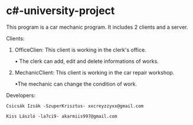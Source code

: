 ﻿# c#-university-project

This program is a car mechanic program. It includes 2 clients and a server. 

Clients:
1) OfficeClien: This client is working in the clerk's office.

      • The clerk can add, edit and delete informations of works.
 
2) MechanicClient: This client is working in the car repair workshop.

      •The mechanic can change the condition of work.

Developers:

    Csicsák Izsák -SzuperKrisztus- xxcreyzzyxx@gmail.com
    
    Kiss László -la7ci9- akarmiis997@gmail.com
